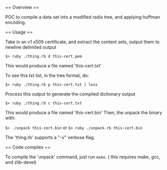 == Overview ==

POC to compile a data set into a modified radix tree, 
and applying huffman encoding.


== Usage ==

Take in an v1 x509 certificate, and extract the 
content sets, output them to newline delimited output

  `$> ruby ./thing.rb d this-cert.pem`

This would produce a file named 'this-cert.txt'

To see this txt list, in the tree format, do:

  `$> ruby ./thing.rb p this-cert.txt | less`

Process this output to generate the compiled dictionary output

  `$> ruby ./thing.rb c this-cert.txt`

This would produce a file named 'this-cert.bin'
Then, the unpack the binary with:

  `$> ./unpack this-cert.bin`
or
  `$> ruby ./unpack.rb this-cert.bin`


The 'thing.rb' supports a "-v" verbose flag.

== Code compiles ==

To compile the 'unpack' command, just run `make`.
( this requires make, gcc, and zlib-devel)

